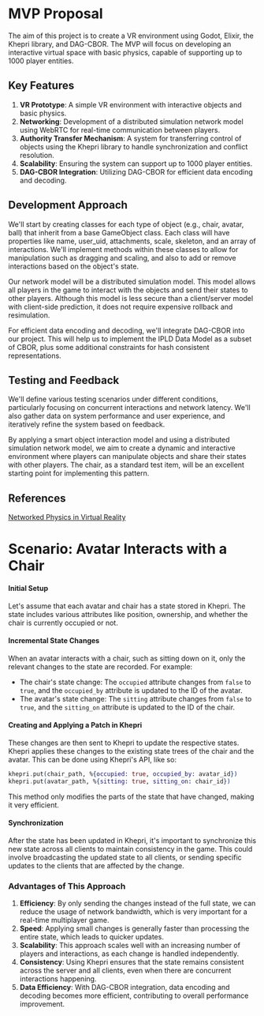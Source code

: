 # MVP Proposal

The aim of this project is to create a VR environment using Godot, Elixir, the Khepri library, and DAG-CBOR. The MVP will focus on developing an interactive virtual space with basic physics, capable of supporting up to 1000 player entities.

## Key Features

1. **VR Prototype**: A simple VR environment with interactive objects and basic physics.
2. **Networking**: Development of a distributed simulation network model using WebRTC for real-time communication between players.
3. **Authority Transfer Mechanism**: A system for transferring control of objects using the Khepri library to handle synchronization and conflict resolution.
4. **Scalability**: Ensuring the system can support up to 1000 player entities.
5. **DAG-CBOR Integration**: Utilizing DAG-CBOR for efficient data encoding and decoding.

## Development Approach

We'll start by creating classes for each type of object (e.g., chair, avatar, ball) that inherit from a base GameObject class. Each class will have properties like name, user_uid, attachments, scale, skeleton, and an array of interactions. We'll implement methods within these classes to allow for manipulation such as dragging and scaling, and also to add or remove interactions based on the object's state.

Our network model will be a distributed simulation model. This model allows all players in the game to interact with the objects and send their states to other players. Although this model is less secure than a client/server model with client-side prediction, it does not require expensive rollback and resimulation.

For efficient data encoding and decoding, we'll integrate DAG-CBOR into our project. This will help us to implement the IPLD Data Model as a subset of CBOR, plus some additional constraints for hash consistent representations.

## Testing and Feedback

We'll define various testing scenarios under different conditions, particularly focusing on concurrent interactions and network latency. We'll also gather data on system performance and user experience, and iteratively refine the system based on feedback.

By applying a smart object interaction model and using a distributed simulation network model, we aim to create a dynamic and interactive environment where players can manipulate objects and share their states with other players. The chair, as a standard test item, will be an excellent starting point for implementing this pattern.

## References

[Networked Physics in Virtual Reality](https://gafferongames.com/post/networked_physics_in_virtual_reality/)

# Scenario: Avatar Interacts with a Chair

#### Initial Setup

Let's assume that each avatar and chair has a state stored in Khepri. The state includes various attributes like position, ownership, and whether the chair is currently occupied or not.

#### Incremental State Changes

When an avatar interacts with a chair, such as sitting down on it, only the relevant changes to the state are recorded. For example:

- The chair's state change: The `occupied` attribute changes from `false` to `true`, and the `occupied_by` attribute is updated to the ID of the avatar.
- The avatar's state change: The `sitting` attribute changes from `false` to `true`, and the `sitting_on` attribute is updated to the ID of the chair.

#### Creating and Applying a Patch in Khepri

These changes are then sent to Khepri to update the respective states. Khepri applies these changes to the existing state trees of the chair and the avatar. This can be done using Khepri's API, like so:

```elixir
khepri.put(chair_path, %{occupied: true, occupied_by: avatar_id})
khepri.put(avatar_path, %{sitting: true, sitting_on: chair_id})
```

This method only modifies the parts of the state that have changed, making it very efficient.

#### Synchronization

After the state has been updated in Khepri, it's important to synchronize this new state across all clients to maintain consistency in the game. This could involve broadcasting the updated state to all clients, or sending specific updates to the clients that are affected by the change.

### Advantages of This Approach

1. **Efficiency**: By only sending the changes instead of the full state, we can reduce the usage of network bandwidth, which is very important for a real-time multiplayer game.
2. **Speed**: Applying small changes is generally faster than processing the entire state, which leads to quicker updates.
3. **Scalability**: This approach scales well with an increasing number of players and interactions, as each change is handled independently.
4. **Consistency**: Using Khepri ensures that the state remains consistent across the server and all clients, even when there are concurrent interactions happening.
5. **Data Efficiency**: With DAG-CBOR integration, data encoding and decoding becomes more efficient, contributing to overall performance improvement.